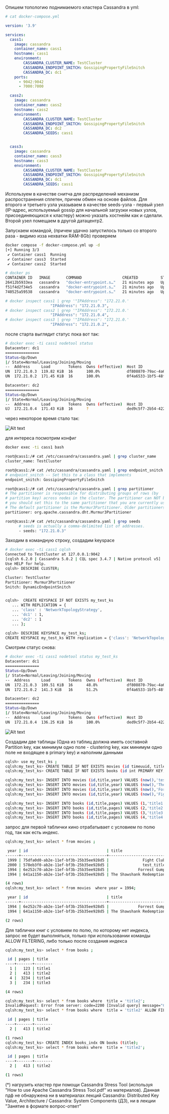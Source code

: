 
Опишем топологию поднимаемого кластера Cassandra в yml:

```yaml
# cat docker-compose.yml

version: '3.9'

services:
  cass1:
    image: cassandra
    container_name: cass1
    hostname: cass1
    environment:
        CASSANDRA_CLUSTER_NAME: TestCluster
        CASSANDRA_ENDPOINT_SNITCH: GossipingPropertyFileSnitch
        CASSANDRA_DC: dc1
    ports:
      - 9042:9042
      - 7000:7000

  cass2:
    image: cassandra
    container_name: cass2
    hostname: cass2
    environment:
        CASSANDRA_CLUSTER_NAME: TestCluster
        CASSANDRA_ENDPOINT_SNITCH: GossipingPropertyFileSnitch
        CASSANDRA_DC: dc2
        CASSANDRA_SEEDS: cass1


  cass3:
    image: cassandra
    container_name: cass3
    hostname: cass3
    environment:
        CASSANDRA_CLUSTER_NAME: TestCluster
        CASSANDRA_ENDPOINT_SNITCH: GossipingPropertyFileSnitch
        CASSANDRA_DC: dc1
        CASSANDRA_SEEDS: cass1

```
Используем в качестве снитча для распределений механизм распространения сплетен, причем обмен на основе файлов. Для второго и третьего узла указываем в качестве seeds-узла - первый узел (IP-адрес, используемый gossip для начальной загрузки новых узлов, присоединяющихся к кластеру) можно указать хостнейм как и сделали. Второй узел помещаем в другой датацентр2.

Запускаем командой, (причем удачно запустилось только со второго раза - видимо изза нехватки RAM-8Gb) проверяем
```bash
docker compose -f docker-compose.yml up -d
[+] Running 3/3
 ✔ Container cass1  Running                                                                                                                                                               0.0s
 ✔ Container cass3  Started                                                                                                                                                               0.3s
 ✔ Container cass2  Started

# docker ps
CONTAINER ID   IMAGE       COMMAND                  CREATED          STATUS          PORTS                                                                                                                NAMES
26412b5933ea   cassandra   "docker-entrypoint.s…"   21 minutes ago   Up 18 minutes   7000-7001/tcp, 7199/tcp, 9042/tcp, 9160/tcp                                                                          cass2
f51f4d2f34e5   cassandra   "docker-entrypoint.s…"   21 minutes ago   Up 21 minutes   7001/tcp, 0.0.0.0:7000->7000/tcp, :::7000->7000/tcp, 7199/tcp, 0.0.0.0:9042->9042/tcp, :::9042->9042/tcp, 9160/tcp   cass1
740525a59538   cassandra   "docker-entrypoint.s…"   21 minutes ago   Up 18 minutes   7000-7001/tcp, 7199/tcp, 9042/tcp, 9160/tcp                                                                          cass3

# docker inspect cass1 | grep '"IPAddress": "172.21.0.'
                    "IPAddress": "172.21.0.3",
# docker inspect cass2 | grep '"IPAddress": "172.21.0.'
                    "IPAddress": "172.21.0.4",
# docker inspect cass3 | grep '"IPAddress": "172.21.0.'
                    "IPAddress": "172.21.0.2",

```
после старта выглядит статус пока вот так:

```bash
# docker exec -ti cass1 nodetool status
Datacenter: dc1
===============
Status=Up/Down
|/ State=Normal/Leaving/Joining/Moving
--  Address     Load        Tokens  Owns (effective)  Host ID                               Rack
UN  172.21.0.3  119.82 KiB  16      100.0%            df808870-79ac-4a69-a814-10fae669d481  rack1
UN  172.21.0.2  171.45 KiB  16      100.0%            0f4a6533-1bf5-48f6-9020-2e58d37eaf80  rack1

Datacenter: dc2
===============
Status=Up/Down
|/ State=Normal/Leaving/Joining/Moving
--  Address     Load        Tokens  Owns (effective)  Host ID                               Rack
UJ  172.21.0.4  171.43 KiB  16      ?                 ded9c5f7-2b54-422e-8d8d-94bbd2636b60  rack1
```

через некоторое время стало так:

![Alt text](status.png?raw=true "status")

для интереса посмотрим конфиг
```sh
docker exec -ti cass1 bash

root@cass1:/# cat /etc/cassandra/cassandra.yaml | grep cluster_name
cluster_name: TestCluster

root@cass1:/# cat /etc/cassandra/cassandra.yaml | grep endpoint_snitch
# endpoint_snitch -- Set this to a class that implements
endpoint_snitch: GossipingPropertyFileSnitch

root@cass1:/# cat /etc/cassandra/cassandra.yaml | grep partitioner
# The partitioner is responsible for distributing groups of rows (by
# partition key) across nodes in the cluster. The partitioner can NOT be
# you should set this to the same partitioner that you are currently using.
# The default partitioner is the Murmur3Partitioner. Older partitioners
partitioner: org.apache.cassandra.dht.Murmur3Partitioner

root@cass1:/# cat /etc/cassandra/cassandra.yaml | grep seeds
      # seeds is actually a comma-delimited list of addresses.
      - seeds: "172.21.0.3"
```

Заходим в командную строку, создадим keyspace
```sh
# docker exec -ti cass1 cqlsh
Connected to TestCluster at 127.0.0.1:9042
[cqlsh 6.2.0 | Cassandra 5.0.2 | CQL spec 3.4.7 | Native protocol v5]
Use HELP for help.
cqlsh> DESCRIBE CLUSTER;

Cluster: TestCluster
Partitioner: Murmur3Partitioner
Snitch: DynamicEndpointSnitch


cqlsh>  CREATE KEYSPACE IF NOT EXISTS my_test_ks
   ... WITH REPLICATION = {
   ... 'class' : 'NetworkTopologyStrategy',
   ... 'dc1' : 1,
   ... 'dc2' : 1
   ... };

cqlsh> DESCRIBE KEYSPACE my_test_ks;
CREATE KEYSPACE my_test_ks WITH replication = {'class': 'NetworkTopologyStrategy', 'dc2': '1', 'dc1': '1'}  AND durable_writes = true;
```
Смотрим статус снова:
```sh
# docker exec -ti cass1 nodetool status my_test_ks
Datacenter: dc1
===============
Status=Up/Down
|/ State=Normal/Leaving/Joining/Moving
--  Address     Load        Tokens  Owns (effective)  Host ID                               Rack
UN  172.21.0.3  109.51 KiB  16      48.8%             df808870-79ac-4a69-a814-10fae669d481  rack1
UN  172.21.0.2  141.3 KiB   16      51.2%             0f4a6533-1bf5-48f6-9020-2e58d37eaf80  rack1

Datacenter: dc2
===============
Status=Up/Down
|/ State=Normal/Leaving/Joining/Moving
--  Address     Load        Tokens  Owns (effective)  Host ID                               Rack
UN  172.21.0.4  136.25 KiB  16      100.0%            ded9c5f7-2b54-422e-8d8d-94bbd2636b60  rack1
```

![Alt text](status2.png?raw=true "status2")


Создадим две таблицы (Одна из таблиц должна иметь составной Partition key, как минимум одно поле - clustering key, как минимум одно поле не входящее в primary key)
и наполним данными
```bash
cqlsh> use my_test_ks ;
cqlsh:my_test_ks> CREATE TABLE IF NOT EXISTS movies (id timeuuid, title text, year int, PRIMARY KEY (year,id)) CLUSTERING ORDER BY (id DESC);
cqlsh:my_test_ks> CREATE TABLE IF NOT EXISTS books (id int PRIMARY KEY, title text, pages int);

cqlsh:my_test_ks> INSERT INTO movies (id,title,year) VALUES (now(),'test_title',2000);
cqlsh:my_test_ks> INSERT INTO movies (id,title,year) VALUES (now(),'The Shawshank Redemption',1994);
cqlsh:my_test_ks> INSERT INTO movies (id,title,year) VALUES (now(),'Forrest Gump',1994);
cqlsh:my_test_ks> INSERT INTO movies (id,title,year) VALUES (now(),'Fight Club',1999);

cqlsh:my_test_ks> INSERT INTO books (id,title,pages) VALUES (1,'title1',123);
cqlsh:my_test_ks> INSERT INTO books (id,title,pages) VALUES (2,'title2',413);
cqlsh:my_test_ks> INSERT INTO books (id,title,pages) VALUES (3,'title3',234);
cqlsh:my_test_ks> INSERT INTO books (id,title,pages) VALUES (4,'title4',3234);
```

запрос для первой таблички кино отрабатывает с условием по полю год, так как есть индекс.
```sh
cqlsh:my_test_ks> select * from movies ;

 year | id                                   | title
------+--------------------------------------+--------------------------
 1999 | 75dfa0d0-ab2e-11ef-bf3b-25b35ee928d5 |               Fight Club
 2000 | 578eb3f0-ab2e-11ef-bf3b-25b35ee928d5 |               test_title
 1994 | 6e252c70-ab2e-11ef-bf3b-25b35ee928d5 |             Forrest Gump
 1994 | 641a1150-ab2e-11ef-bf3b-25b35ee928d5 | The Shawshank Redemption

(4 rows)
cqlsh:my_test_ks> select * from movies  where year = 1994;

 year | id                                   | title
------+--------------------------------------+--------------------------
 1994 | 6e252c70-ab2e-11ef-bf3b-25b35ee928d5 |             Forrest Gump
 1994 | 641a1150-ab2e-11ef-bf3b-25b35ee928d5 | The Shawshank Redemption

(2 rows)
```
Для таблички книг с условием по полю, по которому нет индекса, запрос не будет выполняться, только при использовании команды ALLOW FILTERING, либо только после создания индекса
```sh
cqlsh:my_test_ks> select * from books ;

 id | pages | title
----+-------+--------
  1 |   123 | title1
  2 |   413 | title2
  4 |  3234 | title4
  3 |   234 | title3

(4 rows)

cqlsh:my_test_ks> select * from books where  title = 'title2';
InvalidRequest: Error from server: code=2200 [Invalid query] message="Cannot execute this query as it might involve data filtering and thus may have unpredictable performance. If you want to execute this query despite the performance unpredictability, use ALLOW FILTERING"
cqlsh:my_test_ks> select * from books where  title = 'title2' ALLOW FILTERING;

 id | pages | title
----+-------+--------
  2 |   413 | title2

(1 rows)
cqlsh:my_test_ks> CREATE INDEX books_indx ON books (title);
cqlsh:my_test_ks> select * from books where  title = 'title2';

 id | pages | title
----+-------+--------
  2 |   413 | title2

(1 rows)
```

(*) нагрузить кластер при помощи Cassandra Stress Tool (используя "How to use Apache Cassandra Stress Tool.pdf" из материалов).
Данная пдф не обнаружена ни в материалах лекций Cassandra: Distributed Key Value, Architecture / Cassandra: System Components (ДЗ), ни в лекции "Занятие в формате вопрос-ответ"